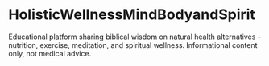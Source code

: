 # HolisticWellnessMindBodyandSpirit
Educational platform sharing biblical wisdom on natural health alternatives - nutrition, exercise, meditation, and spiritual wellness. Informational content only, not medical advice.
